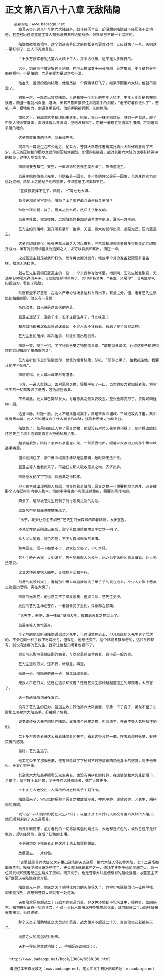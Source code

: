 # 正文 第八百八十八章 无敌陆隐
        最新网址：www.badaoge.net
          章顶天自问这几年与第六大陆战争，战斗经历丰富，却没想到陆隐战斗经历绝不比他差，甚至经历过连蓝道主等人都无法想象的绝望战争，眼界早已不是一个层次的。
      
          陆隐微微喘着粗气，这个剑道高手比之前的松长老更难对付，反应就快了一些，否则这一掌打实了，此人不死也重伤。
      
          二十多万修炼者对抗第六大陆上百人，并未占优势，这不是人多就行的。
      
          远处，剑道高手被狠狠砸入地底，在地上拖出数千米长坑洞，异常狼狈，更关键的是手都在颤抖，不是怕的，而是承受力量过大吃不消。
      
          他抬头，羞愤的瞪向陆隐，他居然被一个探索境打飞了，如果传回第六大陆，他就不用混了。
      
          怒吼一声，一跃而出攻向陆隐，半途却被一个粗壮的中年人拦住，中年人明显是启蒙境强者，而且一看就出自重山道场，出其不意直接抓住剑道高手的剑柄，“老子盯着你很久了”，怒吼一声，猛地用力，剑道高手哀嚎，他的手腕被折断，长剑掉落。
      
          愤怒之下，背后童家老祖印照更清晰，抬掌，掌心一抹小剑盘旋，咻的一声划过，那个中年人被洞穿身体，血液顺着后背流淌，但他没有松手，而是一拳砸在剑道高手腹部，将剑道高手砸的吐血。
      
          这是两败俱伤的打法，就看谁先死。
      
          同样的一幕发生在不少地方，论实力，苍莽大陆修炼者确实比第六大陆修炼者弱了不少，先天的压制和印照以及武印的压制太强烈，即便同级强者，能对抗第六大陆的也唯有精英中的精英，这种人毕竟太少。
      
          陆隐刚要去帮忙，天空，一直没动的艺先生突然出手，攻击蓝道主。
      
          蓝道主始终防备艺先生，但防备是一回事，能不能防住又是另一回事，艺先生的实力远远超过他，再加上之前给予他的重伤，使得蓝道主根本挡不住。
      
          “蓝叔叔要撑不住了，陆隐，上”海七七大喊。
      
          章顶天和蓝宝宝奇怪，陆隐？上？那种战斗跟他有关系吗？
      
          陆隐一跃而起，挥手，恶臭之物出现，然后宇字秘发动。
      
          蓝道主吐血，双掌挥舞，远超陆隐的叠加劲道令虚空崩溃，囊括一方空间。
      
          艺先生如同落叶，避开所有掌印，抬手，天空，巨大的武印出现，遮蔽光芒，压向蓝道主。
      
          这是武印具现化，唯有天赋异禀之人可以做到，寻常武祖域修炼者最多只能借助武印提升战力，唯有对武印领悟极为透彻之人，才可以将武印祭出，镇压一切。
      
          之前蓝道主就是被武印打伤，而今再次面对武印，他这半个月的准备就跟没有准备一样，依然无法挡住。
      
          就在艺先生要镇压蓝道主的一刻，一个东西掉在他怀里，顷刻间，艺先生脸色剧变，无法形容的恶臭弥漫开来，让他脸色顿时就白了，武印直接消失，“畜生，又是你”，艺先生怒吼，扫视四方，看到了陆隐。
      
          陆隐有些不好意思，在这么严肃的战场拿这种东西出来，有点过分，但，看着艺先生愤怒到扭曲的脸，他又有一丝莫
      
          名的欣喜，自己就是这家伙的克星。
      
          蓝道主迷茫了，退后千米，忍不住捂住鼻子，什么味道？
      
          整片战场都被这股恶臭迅速蔓延，不少人忍不住看去，看到了那个恶臭之物。
      
          艺先生急忙甩掉，再次抬手，陆隐头顶出现武印。
      
          陆隐一笑，随手一招，宇字秘将恶臭之物扔向武印，“敢砸就来试试，让你这辈子都记得你的武印被那个东西侮辱过”。
      
          艺先生听到下意识驱散武印，愤恨的瞪着陆隐，怒吼，“该你出手了，给我抓住他，我要让他生不如死”。
      
          陆隐警惕，此人敢出战果然有准备。
      
          下方，一道人影跃出，面对恶臭之物，狠狠呼吸了一口，巨大的吸力犹如鲸吞海，将空气中的一切都吸收了进去，包括那些恶臭。
      
          不仅如此，此人嘴巴突然长大，对着恶臭之物就要咬去，整张脸都变形了，变得如同怪物一般。
      
          这是血脉，陆隐一震，此人不是武祖域高手，而是来自血祖域，三域进攻内宇宙，其中就有黑血域，此人不知道吸收了什么玩意的血脉，连那种恶臭之物都敢吞。
      
          陆隐急了，如果任由此人吞了恶臭之物，他就没有对付艺先生的利器了，到时候谁能挡住艺先生？那个洁癖男肯定会把他抽筋扒皮。
      
          越想越紧张，陆隐下意识右掌星能汇聚，一阳狠狠甩出，顺着巨大吸力扔向那个黑血域高手嘴里。
      
          但却被挡住了，那个黑血域高手赫然是启蒙境，短时间无法击败。
      
          蓝道主等人也看出来了，不能任由那人吸收恶臭之物，齐齐出手。
      
          陆隐也发动了宇字秘，将恶臭之物转移。
      
          但艺先生就出现在那人身后，冷笑的看着陆隐，恶臭之物一旦想要扔向艺先生，必会被那个人在短时间内吞入腹中，他的宇字秘也不可能连续使用，需要间隔时间的。
      
          麻烦了，居然被艺先生找到了对付恶臭之物的办法。
      
          连空气中那些恶臭都被吸走了。
      
          “小子，我会让你生不如死”艺先生目光森寒的盯着陆隐，发出宣告。
      
          不过就在他话刚说出来后，那个黑血域启蒙境高手突然——吐了。
      
          众人呆呆望着，脸色古怪，不少人露出佩服的表情。
      
          那种恶臭，闻一下都受不了，这家伙全吸了，不吐才怪。
      
          艺先生脸色大变，立刻退开，因为随着那人的呕吐，比之前更强烈的恶臭蔓延，让人无法忍受。
      
          尤其这种恶臭钻入脑中，让你想不闻都不行。
      
          战场气氛顿时变了，看着那个黑血域启蒙境高手晕乎乎的栽在地上，不少人对那个恶臭之物露出恐惧，实在太臭了。
      
          陆隐目光发亮，他也忍受不了那股恶臭，但没关系，艺先生更惨。
      
          此刻的艺先生神色苍白，一看就像受了重伤，浑身都在颤栗。
      
          “艺先生，来吧，决一死战”陆隐大吼，挥舞着恶臭之物就上了。
      
          蓝道主等人急忙退开。
      
          半个月前他就听说陆隐逼退过艺先生，当时没放在心上，但凡修炼到艺先生这个层次的，不会在同一种手段下吃两次亏，但现在，他想法变了，这个陆隐真够神奇的，这种东西都有，别说有洁癖的艺先生，就算让他整天闻着也受不了。
      
          臭到可以影响星使级别的强者，可以臭晕启蒙境强者，真不是一般的臭。
      
          艺先生退后万米，还不行，继续退，再退。
      
          他退一步，陆隐就前进一步，反正就追着他。
      
          无数人目瞪口呆，这是在追杀印照者？还是艺先生那种超越蓝道主的印照者，太厉害了。
      
          这一刻的陆隐仿佛在发光。
      
          没有了艺先生的压力，蓝道主攻击其他第六大陆强者，形势一下子变了，虽然不至于击败那么多第六大陆高手，却缓解了危机。
      
          诡婆婆还有大先生想拦住陆隐，解决那个恶臭之物，但蓝道主，苍道主等人死死挡住他们。
      
          二十多万修炼者就这么看着陆隐追艺先生，看着这怪异的一幕，呼吸着那种恶臭，有种荒诞的感觉。
      
          最终，艺先生逃了。
      
          他实在受不了那股恶臭，还有陆隐以宇字秘时不时把那东西扔他身上的感觉，对于他来说，比死亡更严重。
      
          其余第六大陆高手眼看艺先生离去，也没有再拼死的打算，在诡婆婆和大先生断后下，全撤了，留下数十具尸体，至于苍莽大陆修炼者，死亡人数更多。
      
          二十多万人也没用，人海战术对这种高手不起作用。
      
          陆隐回来了，宝贝似的把那个恶臭之物放凝空戒，神色平静，遥望远方，艺先生，期待你的再临。
      
          或许这一次陆隐真的把艺先生吓怕了，以至于接下来好几天都没有第六大陆的人阻拦，他们顺利来到了天炎道场外。
      
          热浪扑面而来，前方看到的一切都被高温灼烧扭曲，大地都是红色的，或许已经不是红色的，却久经焚烧，变成了红色的土壤。
      
          不少融境以下修炼者走在这片土地上都烫的跳脚。
      
          放眼望去，一片红色。
      
          “这里就是苍莽大陆仅次于重山道场的天炎道场，第六大陆入侵苍莽大陆，七十二道场都面临危机，唯有少部分道场守住了，天炎道场就是其中之一，道场主天炎子借助地底之火，将一位鸿武域印照者硬生生烧成了灰烬，而天炎子，也是苍莽大陆星使级别的超级强者，与蓝道主齐名”章顶天在陆隐身旁介绍。
      
          陆隐目光一亮，地底之火？他寻找强力的火焰很久了，外宇宙东疆联盟也一直在寻找，却未能找到，没想到苍莽大陆就有一处道场。
      
          天象虽然压制超越二十万战力的同源力量，但这种环境却不包括其中，很神奇，如同秘术，祖境拥有逆转一切的伟力，不过一旦有人借用这种环境施展攻击，战力超越二十万照样会被天象抹灭，无可逆转。
      
          那个天炎子借助地底之火焚烧印照者，战力绝对不超过二十万，否则他自己就被抹灭了。
      
          地底之火的高温绝对恐怖。
      
          天才一秒记住本站地址：.。手机版阅读网址：m.
      
      
      http://www.badaoge.net/book/13084/9630136.html
      
      请记住本书首发域名：www.badaoge.net。笔尖中文手机版阅读网址：m.badaoge.net